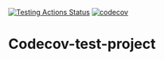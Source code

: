 [![Testing Actions Status](https://github.com/joynutrics/Codecov-test-project/workflows/Testing/badge.svg)](https://github.com/joynutrics/Codecov-test-project/actions) [![codecov](https://codecov.io/gh/joynutrics/Codecov-test-project/branch/main/graph/badge.svg?token=9PT14WTF9Q)](undefined)
# Codecov-test-project
